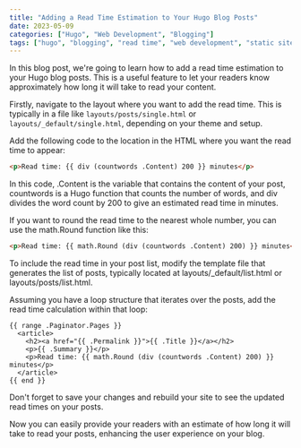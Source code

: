 ```yaml
---
title: "Adding a Read Time Estimation to Your Hugo Blog Posts"
date: 2023-05-09
categories: ["Hugo", "Web Development", "Blogging"]
tags: ["hugo", "blogging", "read time", "web development", "static site generators"]
---
```


In this blog post, we're going to learn how to add a read time estimation to your Hugo blog posts. This is a useful feature to let your readers know approximately how long it will take to read your content.

Firstly, navigate to the layout where you want to add the read time. This is typically in a file like `layouts/posts/single.html` or `layouts/_default/single.html`, depending on your theme and setup.

Add the following code to the location in the HTML where you want the read time to appear:

```html
<p>Read time: {{ div (countwords .Content) 200 }} minutes</p>
```

In this code, .Content is the variable that contains the content of your post, countwords is a Hugo function that counts the number of words, and div divides the word count by 200 to give an estimated read time in minutes.

If you want to round the read time to the nearest whole number, you can use the math.Round function like this:

```html
<p>Read time: {{ math.Round (div (countwords .Content) 200) }} minutes</p>
```

To include the read time in your post list, modify the template file that generates the list of posts, typically located at layouts/_default/list.html or layouts/posts/list.html.

Assuming you have a loop structure that iterates over the posts, add the read time calculation within that loop:

```
{{ range .Paginator.Pages }}
  <article>
    <h2><a href="{{ .Permalink }}">{{ .Title }}</a></h2>
    <p>{{ .Summary }}</p>
    <p>Read time: {{ math.Round (div (countwords .Content) 200) }} minutes</p>
  </article>
{{ end }}
```

Don't forget to save your changes and rebuild your site to see the updated read times on your posts.

Now you can easily provide your readers with an estimate of how long it will take to read your posts, enhancing the user experience on your blog.